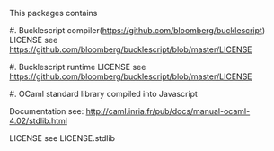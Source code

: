 

This packages contains

#. Bucklescript compiler(https://github.com/bloomberg/bucklescript)
   LICENSE see
   https://github.com/bloomberg/bucklescript/blob/master/LICENSE
   
#. Bucklescript runtime 
   LICENSE see
   https://github.com/bloomberg/bucklescript/blob/master/LICENSE
   
#. OCaml standard library compiled into Javascript

   Documentation see:
   http://caml.inria.fr/pub/docs/manual-ocaml-4.02/stdlib.html

   LICENSE see LICENSE.stdlib





